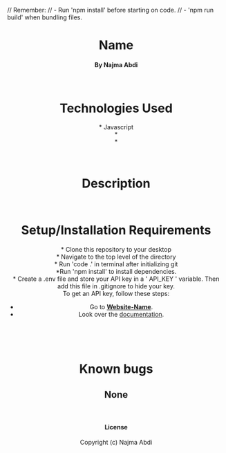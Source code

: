 // Remember:
// -  Run 'npm install' before starting on code.
// - 'npm run build' when bundling files.

# <div align="center"> **Name**</div>

#### <div align="center"> By Najma Abdi </div>  
<p>&nbsp;</p>

# <div align="center"> Technologies Used
<div align="center">* Javascript
<div align="center">*
<div align="center">*

<p>&nbsp;</p>

# <div align="center"> Description </div>
<div align="center"> 

 </div>

<p>&nbsp;</p>


# <div align="center">Setup/Installation Requirements 
<div align="center">* Clone this repository to your desktop 
<div align="center">* Navigate to the top level of the directory
<div align="center">* Run 'code .' in terminal after initializing git
<div align="center">*Run 'npm install' to install dependencies. 
<div align="center">* Create a .env file and store your API key in a ' API_KEY ' variable. Then add this file in .gitignore to hide your key.
<div align="center">To get an API key, follow these steps:

- Go to **[Website-Name](https://www.website.com)**.
- Look over the [documentation](https://www.website.com).
<p>&nbsp;</p>
<p>&nbsp;</p>


# <div align="center"> Known bugs </div>
## **None**
<p>&nbsp;</p>

#### License

Copyright (c)  Najma Abdi